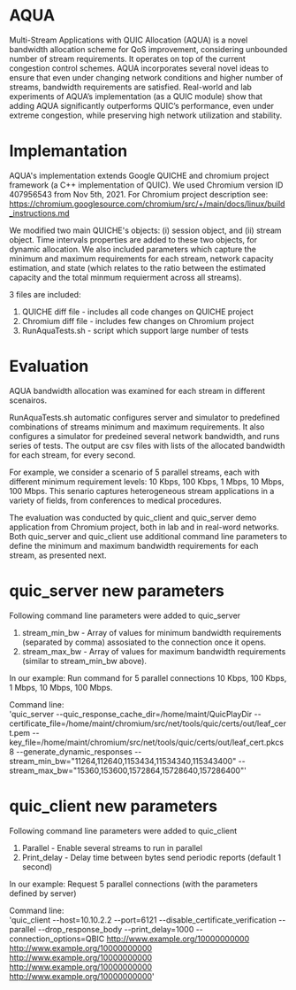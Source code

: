 # AQUA
Multi-Stream Applications with QUIC Allocation (AQUA) is a novel bandwidth allocation scheme for QoS improvement, considering unbounded number of stream requirements. 
It operates on top of the current congestion control schemes.
AQUA incorporates several novel ideas to ensure that even under changing network conditions and higher number of streams, bandwidth requirements are satisfied. 
Real-world and lab experiments of AQUA’s implementation (as a QUIC module) show that adding AQUA significantly outperforms QUIC’s performance, even under
extreme congestion, while preserving high network utilization and stability.

# Implemantation
AQUA's implementation extends Google QUICHE and chromium project framework (a C++ implementation of QUIC).
We used Chromium version ID 407956543 from Nov 5th, 2021.
For Chromium project description see: https://chromium.googlesource.com/chromium/src/+/main/docs/linux/build_instructions.md

We modified two main QUICHE's objects: (i) session object, and (ii) stream object. 
Time intervals properties are added to these two objects, for dynamic allocation. 
We also included parameters which capture the minimum and maximum requirements for each stream, network capacity estimation, and state (which relates to the ratio between the estimated capacity and the total minmum requierment across all streams).

3 files are included:
1. QUICHE diff file   - includes all code changes on QUICHE project
2. Chromium diff file - includes few changes on Chromium project
3. RunAquaTests.sh    - script which support large number of tests

# Evaluation
AQUA bandwidth allocation was examined for each stream in different scenairos.

RunAquaTests.sh automatic configures server and simulator to predefined combinations of streams minimum and maximum requirements.
It also configures a simulator for predeined several network bandwidth, and runs series of tests.
The output are csv files with lists of the allocated bandwidth for each stream, for every second.

For example, we consider a scenario of 5 parallel streams, each with different minimum requirement levels:
10 Kbps, 100 Kbps, 1 Mbps, 10 Mbps, 100 Mbps. This senario captures heterogeneous stream applications in a variety of
fields, from conferences to medical procedures. 

The evaluation was conducted by quic_client and quic_server demo application from Chromium project, both in lab and in real-word networks.
Both quic_server and quic_client use additional command line parameters to define the minimum and maximum bandwidth requirements for each stream, as presented next.

# quic_server new parameters
Following command line parameters were added to quic_server
1. stream_min_bw - Array of values for minimum bandwidth requirements (separated by comma) assosiated to the connection once it opens.
2. stream_max_bw - Array of values for maximum bandwidth requirements (similar to stream_min_bw above).

In our example: Run command for 5 parallel connections 10 Kbps, 100 Kbps, 1 Mbps, 10 Mbps, 100 Mbps.

Command line:    
'quic_server --quic_response_cache_dir=/home/maint/QuicPlayDir
        --certificate_file=/home/maint/chromium/src/net/tools/quic/certs/out/leaf_cert.pem --key_file=/home/maint/chromium/src/net/tools/quic/certs/out/leaf_cert.pkcs8
        --generate_dynamic_responses --stream_min_bw="11264,112640,1153434,11534340,115343400" --stream_max_bw="15360,153600,1572864,15728640,157286400"'
    
# quic_client new parameters
Following command line parameters were added to quic_client
1. Parallel - Enable several streams to run in parallel
2. Print_delay - Delay time between bytes send periodic reports (default 1 second)

In our example:  Request 5 parallel connections (with the parameters defined by server)

Command line:      
'quic_client --host=10.10.2.2 --port=6121 --disable_certificate_verification --parallel --drop_response_body --print_delay=1000 --connection_options=QBIC
    http://www.example.org/10000000000 http://www.example.org/10000000000 http://www.example.org/10000000000
    http://www.example.org/10000000000 http://www.example.org/10000000000'
    

